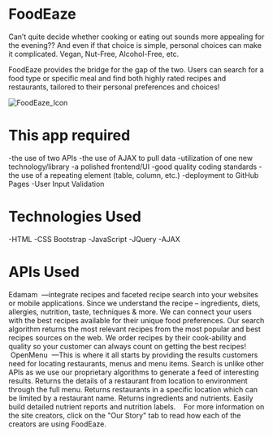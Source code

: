 # FoodEaze

Can’t quite decide whether cooking or eating out sounds more appealing for the evening?? And even if that choice is simple, personal choices can make it complicated. Vegan, Nut-Free, Alcohol-Free, etc. 

FoodEaze provides the bridge for the gap of the two. Users can search for a food type or specific meal and find both highly rated recipes and restaurants, tailored to their personal preferences and choices!

![FoodEaze_Icon](assets/images/FoodEazeLabel)

# This app required
-the use of two APIs
-the use of AJAX to pull data
-utilization of one new technology/library
-a polished frontend/UI
-good quality coding standards 
-the use of a repeating element (table, column, etc.)
-deployment to GitHub Pages
-User Input Validation

# Technologies Used
-HTML
-CSS Bootstrap
-JavaScript
-JQuery
-AJAX

# APIs Used
Edamam
 —integrate recipes and faceted recipe search into your websites or mobile applications. Since we understand the recipe – ingredients, diets, allergies, nutrition, taste, techniques & more. We can connect your users with the best recipes available for their unique food preferences. Our search algorithm returns the most relevant recipes from the most popular and best recipes sources on the web. We order recipes by their cook-ability and quality so your customer can always count on getting the best recipes!
 
 OpenMenu
 —This is where it all starts by providing the results customers need for locating restaurants, menus and menu items. Search is unlike other APIs as we use our proprietary algorithms to generate a feed of interesting results. Returns the details of a restaurant from location to environment through the full menu. Returns restaurants in a specific location which can be limited by a restaurant name. Returns ingredients and nutrients. Easily build detailed nutrient reports and nutrition labels.
 
 For more information on the site creators, click on the "Our Story" tab to read how each of the creators are using FoodEaze.

